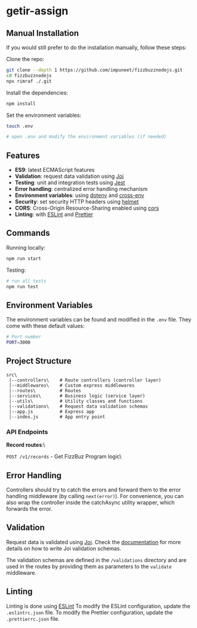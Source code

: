 # getir-assign

## Manual Installation

If you would still prefer to do the installation manually, follow these steps:

Clone the repo:

```bash
git clone --depth 1 https://github.com/impuneet/fizzbuzznodejs.git
cd fizzbuzznodejs
npx rimraf ./.git
```

Install the dependencies:

```bash
npm install
```

Set the environment variables:

```bash
touch .env

# open .env and modify the environment variables (if needed)
```

## Features
- **ES9**: latest ECMAScript features
- **Validation**: request data validation using [Joi](https://github.com/hapijs/joi)
- **Testing**: unit and integration tests using [Jest](https://jestjs.io)
- **Error handling**: centralized error handling mechanism
- **Environment variables**: using [dotenv](https://github.com/motdotla/dotenv) and [cross-env](https://github.com/kentcdodds/cross-env#readme)
- **Security**: set security HTTP headers using [helmet](https://helmetjs.github.io)
- **CORS**: Cross-Origin Resource-Sharing enabled using [cors](https://github.com/expressjs/cors)
- **Linting**: with [ESLint](https://eslint.org) and [Prettier](https://prettier.io)


## Commands

Running locally:

```bash
npm run start
```

Testing:

```bash
# run all tests
npm run test
```

## Environment Variables

The environment variables can be found and modified in the `.env` file. They come with these default values:

```bash
# Port number
PORT=3000

```

## Project Structure


```
src\
 |--controllers\    # Route controllers (controller layer)
 |--middlewares\    # Custom express middlewares
 |--routes\         # Routes
 |--services\       # Business logic (service layer)
 |--utils\          # Utility classes and functions
 |--validations\    # Request data validation schemas
 |--app.js          # Express app
 |--index.js        # App entry point
```

### API Endpoints
**Record routes**:\

`POST /v1/records` - Get FizzBuz Program logic\

## Error Handling
Controllers should try to catch the errors and forward them to the error handling middleware (by calling `next(error)`). For convenience, you can also wrap the controller inside the catchAsync utility wrapper, which forwards the error.

## Validation
Request data is validated using [Joi](https://joi.dev/). 
Check the [documentation](https://joi.dev/api/) for more details on how to write Joi validation schemas.

The validation schemas are defined in the `/validations` directory and are used in the routes by providing them as parameters to the `validate` middleware.


## Linting
Linting is done using [ESLint](https://eslint.org/)
To modify the ESLint configuration, update the `.eslintrc.json` file. To modify the Prettier configuration, update the `.prettierrc.json` file.



